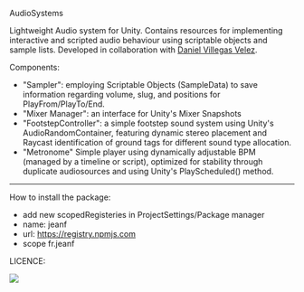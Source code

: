 AudioSystems

Lightweight Audio system for Unity. Contains resources for implementing interactive and scripted audio behaviour using scriptable objects and sample lists. Developed in collaboration with [Daniel Villegas Velez](https://github.com/dvvii).


Components: 

- "Sampler": employing Scriptable Objects (SampleData) to save information regarding volume, slug, and positions for PlayFrom/PlayTo/End.
- "Mixer Manager": an interface for Unity's Mixer Snapshots
- "FootstepController": a simple footstep sound system using Unity's AudioRandomContainer, featuring dynamic stereo placement and Raycast identification of ground tags for different sound type allocation.
- "Metronome" Simple player using dynamically adjustable BPM (managed by a timeline or script), optimized for stability through duplicate audiosources and using Unity's PlayScheduled() method.

------------------------------------------------------------------------------------------------------
How to install the package:
- add new scopedRegisteries in ProjectSettings/Package manager
- name: jeanf
- url: https://registry.npmjs.com
- scope fr.jeanf

LICENCE:

<img src="https://licensebuttons.net/l/by-nc-sa/3.0/88x31.png"></img>
